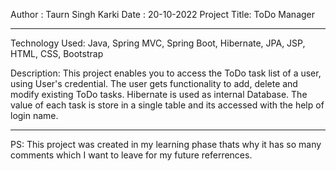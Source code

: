 Author : Taurn Singh Karki
Date : 20-10-2022
Project Title: ToDo Manager
*********************************************************
Technology Used: Java, Spring MVC, Spring Boot, Hibernate, JPA, JSP, HTML, CSS, Bootstrap

Description: This project enables you to access the ToDo task list of a user, using User's credential. The
user gets functionality to add, delete and modify existing ToDo tasks. Hibernate is used as internal Database.
The value of each task is store in a single table and its accessed with the help of login name.
*********************************************************

PS: This project was created in my learning phase thats why it has so many comments which I want to leave for my 
future referrences.